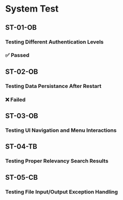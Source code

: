 # System Test

## ST-01-OB
### Testing Different Authentication Levels

### :white_check_mark: Passed


## ST-02-OB
### Testing Data Persistance After Restart

### :x: Failed

## ST-03-OB
### Testing UI Navigation and Menu Interactions

## ST-04-TB
### Testing Proper Relevancy Search Results

## ST-05-CB
### Testing File Input/Output Exception Handling

